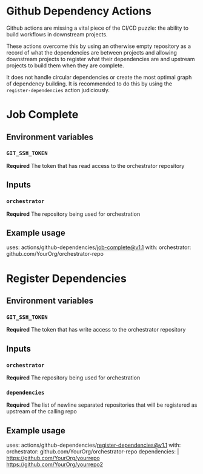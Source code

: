 # Github Dependency Actions

Github actions are missing a vital piece of the CI/CD puzzle: the ability to build workflows in downstream projects.

These actions overcome this by using an otherwise empty repository as a record of what the dependencies are between projects and allowing downstream projects to register what their dependencies are and upstream projects to build them when they are complete.

It does not handle circular dependencies or create the most optimal graph of dependency building. It is recommended to do this by using the `register-dependencies` action judiciously. 


# Job Complete

## Environment variables

### `GIT_SSH_TOKEN`

**Required** The token that has read access to the orchestrator repository

## Inputs

### `orchestrator`

**Required** The repository being used for orchestration

## Example usage

uses: actions/github-dependencies/job-complete@v1.1
with:
  orchestrator: github.com/YourOrg/orchestrator-repo


# Register Dependencies

## Environment variables

### `GIT_SSH_TOKEN`

**Required** The token that has write access to the orchestrator repository

## Inputs

### `orchestrator`

**Required** The repository being used for orchestration

### `dependencies`

**Required** The list of newline separated repositories that will be registered as upstream of the calling repo

## Example usage

uses: actions/github-dependencies/register-dependencies@v1.1
with:
  orchestrator: github.com/YourOrg/orchestrator-repo
  dependencies: |
    https://github.com/YourOrg/yourrepo
    https://github.com/YourOrg/yourrepo2
